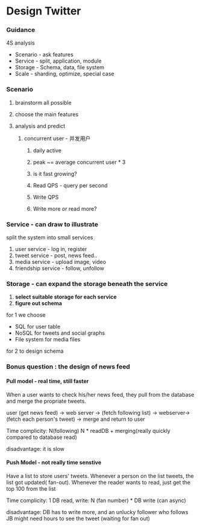 # Design Twitter

### Guidance

4S analysis

* Scenario - ask features
* Service - split, application, module
* Storage - Schema, data, file system
* Scale - sharding, optimize, special case

### Scenario 

1. brainstorm all possible
2. choose the main features
3. analysis and predict

   1. concurrent user - 并发用户

      1. daily active
      2. peak ~= average concurrent user \* 3
      3. is it fast growing?

      2. Read QPS - query per second

      3. Write QPS

      4. Write more or read more?

### Service - can draw to illustrate

split the system into small services

1. user service - log in, register
2. tweet service - post, news feed..
3. media service - upload image, video
4. friendship service - follow, unfollow

### Storage - can expand the storage beneath the service

1. **select suitable storage for each service**
2. **figure out schema**

for 1 we choose

* SQL for user table
* NoSQL for tweets and social graphs
* File system for media files

for 2 to design schema



### Bonus question : the design of news feed

#### Pull model - real time, still faster

When a user wants to check his/her news feed, they pull from the database and merge the propriate tweets. 

user \(get news feed\) -&gt; web server -&gt; \(fetch following list\) -&gt; webserver-&gt; \(fetch each person's tweet\) -&gt; merge and return to user

Time complicity: N\(following\) N \* readDB + merging\(really quickly compared to database read\)

disadvantage: it is slow 

#### Push Model - not really time senstive

Have a list to store users' tweets. Whenever a person on the list tweets, the list got updated\( fan-out\). Whenever the reader wants to read, just get the top 100 from the list

Time complicity: 1 DB read, write:  N \(fan number\) \* DB write \(can async\)

disadvantage: DB has to write more, and an unlucky follower who follows JB might need hours to see the tweet \(waiting for fan out\)

